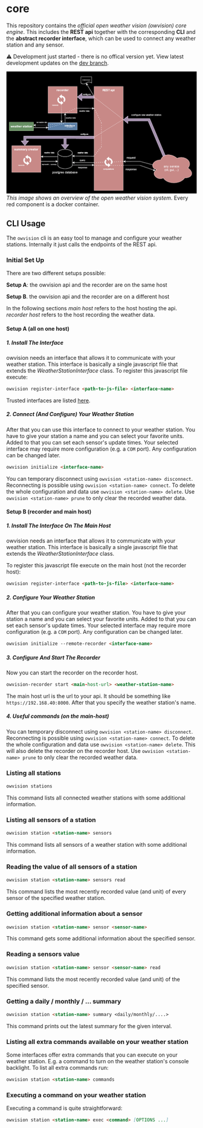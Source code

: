 # core

This repository contains the _official open weather vision (owvision) core engine_. This includes the **REST api** together with the corresponding **CLI** and the **abstract recorder interface**, which can be used to connect any weather station and any sensor.

⚠️ Development just started - there is no offical version yet.
View latest development updates on the [dev branch](https://github.com/open-weather-vision/core/tree/dev).

![Overview](./core-diagram.svg)
_This image shows an overview of the open weather vision system_. Every red component is a docker container.

## CLI Usage

The `owvision` cli is an easy tool to manage and configure your weather stations. Internally it just calls the endpoints of the REST api.

### Initial Set Up

There are two different setups possible:

**Setup A**: the owvision api and the recorder are on the same host

**Setup B**. the owvision api and the recorder are on a different host

In the following sections _main host_ refers to the host hosting the api.
_recorder host_ refers to the host recording the weather data.

#### Setup A (all on one host)

##### 1. Install The Interface

owvision needs an interface that allows it to communicate with your weather station. This interface is basically a single javascript file that extends the _WeatherStationInterface_ class. To register this javascript file execute:

```markdown
owvision register-interface <path-to-js-file> <interface-name>
```

Trusted interfaces are listed [here]().

##### 2. Connect (And Configure) Your Weather Station

After that you can use this interface to connect to your weather station. You have to give your station a name and you can select your favorite units. Added to that you can set each sensor's update times. Your selected interface may require more configuration (e.g. a `COM` port). Any configuration can be changed later.

```markdown
owvision initialize <interface-name>
```

You can temporary disconnect using `owvision <station-name> disconnect`.
Reconnecting is possible using `owvision <station-name> connect`.
To delete the whole configuration and data use `owvision <station-name> delete`. Use `owvision <station-name> prune` to only clear the recorded weather data.

#### Setup B (recorder and main host)

##### 1. Install The Interface On The Main Host

owvision needs an interface that allows it to communicate with your weather station. This interface is basically a single javascript file that extends the _WeatherStationInterface_ class.

To register this javascript file execute on the main host (not the recorder host):

```markdown
owvision register-interface <path-to-js-file> <interface-name>
```

##### 2. Configure Your Weather Station

After that you can configure your weather station. You have to give your station a name and you can select your favorite units. Added to that you can set each sensor's update times. Your selected interface may require more configuration (e.g. a `COM` port). Any configuration can be changed later.

```markdown
owvision initialize --remote-recorder <interface-name>
```

##### 3. Configure And Start The Recorder

Now you can start the recorder on the recorder host.

```markdown
owvision-recorder start <main-host-url> <weather-station-name>
```

The main host url is the url to your api. It should be something like
`https://192.168.40:8000`. After that you specify the weather station's name.

##### 4. Useful commands (on the main-host)

You can temporary disconnect using `owvision <station-name> disconnect`.
Reconnecting is possible using `owvision <station-name> connect`.
To delete the whole configuration and data use `owvision <station-name> delete`. This will also delete the recorder on the recorder host. Use `owvision <station-name> prune` to only clear the recorded weather data.

### Listing all stations

```markdown
owvision stations
```

This command lists all connected weather stations with some additional information.

### Listing all sensors of a station

```markdown
owvision station <station-name> sensors
```

This command lists all sensors of a weather station with some additional information.

### Reading the value of all sensors of a station

```markdown
owvision station <station-name> sensors read
```

This command lists the most recently recorded value (and unit) of every sensor of the specified weather station.

### Getting additional information about a sensor

```markdown
owvision station <station-name> sensor <sensor-name>
```

This command gets some additional information about the specified sensor.

### Reading a sensors value

```markdown
owvision station <station-name> sensor <sensor-name> read
```

This command lists the most recently recorded value (and unit) of the specified sensor.

### Getting a daily / monthly / ... summary

```markdown
owvision station <station-name> summary <daily/monthly/....>
```

This command prints out the latest summary for the given interval.

### Listing all extra commands available on your weather station

Some interfaces offer extra commands that you can execute on your weather station. E.g. a command to turn on the weather station's console backlight. To list all extra commands run:

```markdown
owvision station <station-name> commands
```

### Executing a command on your weather station

Executing a command is quite straightforward:

```markdown
owvision station <station-name> exec <command> [OPTIONS ...]
```
